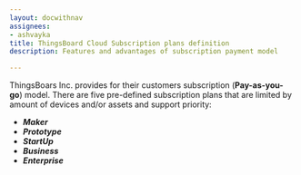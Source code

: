 ```yaml
---
layout: docwithnav
assignees:
- ashvayka
title: ThingsBoard Cloud Subscription plans definition
description: Features and advantages of subscription payment model

---
```


ThingsBoars Inc. provides for their customers subscription (**Pay-as-you-go**) model.
There are five pre-defined subscription plans that are limited by amount of devices and/or assets and support priority:

- ***Maker***
- ***Prototype***
- ***StartUp***
- ***Business***
- ***Enterprise***

